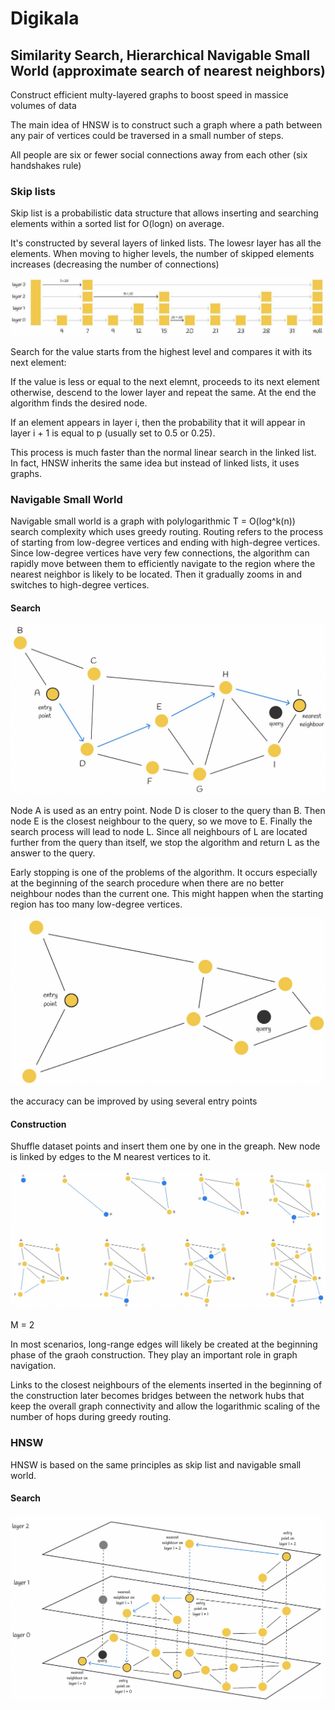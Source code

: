 # Digikala
## Similarity Search, Hierarchical Navigable Small World (approximate search of nearest neighbors)

Construct efficient multy-layered graphs to boost speed in massice volumes of data

The main idea of HNSW is to construct such a graph where a path between any pair of vertices could be traversed in a small number of steps.

All people are six or fewer social connections away from each other (six handshakes rule)

### Skip lists
Skip list is a probabilistic data structure that allows inserting and searching elements within a sorted list for O(logn) on average.

It's constructed by several layers of linked lists. The lowesr layer has all the elements. When moving to higher levels, the number of skipped elements increases (decreasing the number of connections)

![images/skip-list.jpg](images/skip_list.jpg)

Search for the value starts from the highest level and compares it with its next element:

If the value is less or equal to the next elemnt, proceeds to its next element otherwise, descend to the lower layer and repeat the same. At the end the algorithm finds the desired node.

If an element appears in layer i, then the probability that it will appear in layer i + 1 is equal to p (usually set to 0.5 or 0.25). 

This process is much faster than the normal linear search in the linked list. In fact, HNSW inherits the same idea but instead of linked lists, it uses graphs.

### Navigable Small World
Navigable small world is a graph with polylogarithmic T = O(log^k(n)) search complexity which uses greedy routing. Routing refers to the process of starting from low-degree vertices and ending with high-degree vertices. Since low-degree vertices have very few connections, the algorithm can rapidly move between them to efficiently navigate to the region where the nearest neighbor is likely to be located. Then it gradually zooms in and switches to high-degree vertices.

#### Search
![images/photo_2024-10-28_15-35-07.jpg](images/photo_2024-10-28_15-35-07.jpg)

Node A is used as an entry point. Node D is closer to the query than B. Then node E is the closest neighbour to the query, so we move to E. Finally the search process will lead to node L. Since all neighbours of L are located further from the query than itself, we stop the algorithm and return L as the answer to the query.

Early stopping is one of the problems of the algorithm. It occurs especially at the beginning of the search procedure when there are no better neighbour nodes than the current one. This might happen when the starting region has too many low-degree vertices.

![images/photo_2024-10-28_15-55-52.jpg](images/photo_2024-10-28_15-55-52.jpg)

the accuracy can be improved by using several entry points

#### Construction
Shuffle dataset points and insert them one by one in the greaph. New node is linked by edges to the M nearest vertices to it.

![images/photo_2024-10-28_17-00-00.jpg](images/photo_2024-10-28_17-00-00.jpg)

M = 2

In most scenarios, long-range edges will likely be created at the beginning phase of the graoh construction. They play an important role in graph navigation.

Links to the closest neighbours of the elements inserted in the beginning of the construction later becomes bridges between the network hubs that keep the overall graph connectivity and allow the logarithmic scaling of the number of hops during greedy routing.

### HNSW
HNSW is based on the same principles as skip list and navigable small world.

#### Search
![images/photo_2024-10-28_17-29-07.jpg](images/photo_2024-10-28_17-29-07.jpg)

